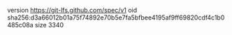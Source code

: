 version https://git-lfs.github.com/spec/v1
oid sha256:d3a66012b01a75f74892e70b5e7fa5bfbee4195af9ff69820cdf4c1b0485c08a
size 3340
